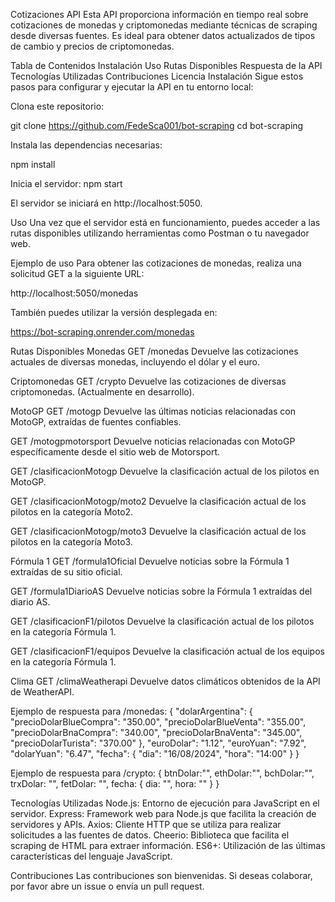 Cotizaciones API
Esta API proporciona información en tiempo real sobre cotizaciones de monedas y criptomonedas mediante técnicas de scraping desde diversas fuentes. Es ideal para obtener datos actualizados de tipos de cambio y precios de criptomonedas.

Tabla de Contenidos
Instalación
Uso
Rutas Disponibles
Respuesta de la API
Tecnologías Utilizadas
Contribuciones
Licencia
Instalación
Sigue estos pasos para configurar y ejecutar la API en tu entorno local:

Clona este repositorio:

git clone https://github.com/FedeSca001/bot-scraping
cd bot-scraping

Instala las dependencias necesarias:

npm install

Inicia el servidor:
npm start

El servidor se iniciará en http://localhost:5050.

Uso
Una vez que el servidor está en funcionamiento, puedes acceder a las rutas disponibles utilizando herramientas como Postman o tu navegador web.

Ejemplo de uso
Para obtener las cotizaciones de monedas, realiza una solicitud GET a la siguiente URL:

http://localhost:5050/monedas

También puedes utilizar la versión desplegada en:

https://bot-scraping.onrender.com/monedas

Rutas Disponibles
Monedas
GET /monedas
Devuelve las cotizaciones actuales de diversas monedas, incluyendo el dólar y el euro.

Criptomonedas
GET /crypto
Devuelve las cotizaciones de diversas criptomonedas. (Actualmente en desarrollo).

MotoGP
GET /motogp
Devuelve las últimas noticias relacionadas con MotoGP, extraídas de fuentes confiables.

GET /motogpmotorsport
Devuelve noticias relacionadas con MotoGP específicamente desde el sitio web de Motorsport.

GET /clasificacionMotogp
Devuelve la clasificación actual de los pilotos en MotoGP.

GET /clasificacionMotogp/moto2
Devuelve la clasificación actual de los pilotos en la categoría Moto2.

GET /clasificacionMotogp/moto3
Devuelve la clasificación actual de los pilotos en la categoría Moto3.

Fórmula 1
GET /formula1Oficial
Devuelve noticias sobre la Fórmula 1 extraídas de su sitio oficial.

GET /formula1DiarioAS
Devuelve noticias sobre la Fórmula 1 extraídas del diario AS.

GET /clasificacionF1/pilotos
Devuelve la clasificación actual de los pilotos en la categoría Fórmula 1.

GET /clasificacionF1/equipos
Devuelve la clasificación actual de los equipos en la categoría Fórmula 1.

Clima
GET /climaWeatherapi
Devuelve datos climáticos obtenidos de la API de WeatherAPI.


Ejemplo de respuesta para /monedas:
{
  "dolarArgentina": {
    "precioDolarBlueCompra": "350.00",
    "precioDolarBlueVenta": "355.00",
    "precioDolarBnaCompra": "340.00",
    "precioDolarBnaVenta": "345.00",
    "precioDolarTurista": "370.00"
  },
  "euroDolar": "1.12",
  "euroYuan": "7.92",
  "dolarYuan": "6.47",
  "fecha": {
    "dia": "16/08/2024",
    "hora": "14:00"
  }
}

Ejemplo de respuesta para /crypto:
{
    btnDolar:"",
    ethDolar:"",
    bchDolar:"",
    trxDolar: "",
    fetDolar: "",
    fecha: {
      dia: "",
      hora: ""
    }
}

Tecnologías Utilizadas
Node.js: Entorno de ejecución para JavaScript en el servidor.
Express: Framework web para Node.js que facilita la creación de servidores y APIs.
Axios: Cliente HTTP que se utiliza para realizar solicitudes a las fuentes de datos.
Cheerio: Biblioteca que facilita el scraping de HTML para extraer información.
ES6+: Utilización de las últimas características del lenguaje JavaScript.

Contribuciones
Las contribuciones son bienvenidas. Si deseas colaborar, por favor abre un issue o envía un pull request.